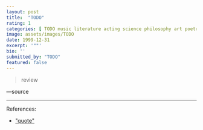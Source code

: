 ```yaml
---
layout: post
title:  "TODO"
rating: 1
categories: [ TODO music literature acting science philosophy art poetry ]
image: assets/images/TODO
date: 1999-12-31
excerpt: '""'
bio: ''
submitted_by: "TODO"
featured: false
---
```


> review

—source

---

References:

- ["quote"](link)

